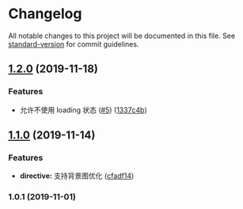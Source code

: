# Changelog

All notable changes to this project will be documented in this file. See [standard-version](https://github.com/conventional-changelog/standard-version) for commit guidelines.

## [1.2.0](https://github.com/FEMessage/v-img/compare/v1.1.0...v1.2.0) (2019-11-18)


### Features

* 允许不使用 loading 状态 ([#5](https://github.com/FEMessage/v-img/issues/5)) ([1337c4b](https://github.com/FEMessage/v-img/commit/1337c4b))



## [1.1.0](https://github.com/FEMessage/v-img/compare/v1.0.1...v1.1.0) (2019-11-14)


### Features

* **directive:** 支持背景图优化 ([cfadf14](https://github.com/FEMessage/v-img/commit/cfadf14))



### 1.0.1 (2019-11-01)
